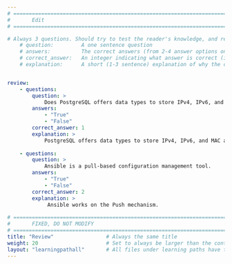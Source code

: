 ```yaml
---
# ================================================================================
#       Edit
# ================================================================================

# Always 3 questions. Should try to test the reader's knowledge, and reinforce the key points you want them to remember.
    # question:         A one sentence question
    # answers:          The correct answers (from 2-4 answer options only). Should be surrounded by quotes.
    # correct_answer:   An integer indicating what answer is correct (index starts from 0)
    # explanation:      A short (1-3 sentence) explanation of why the correct answer is correct. Can add additional context if desired


review:
    - questions:
        question: >
            Does PostgreSQL offers data types to store IPv4, IPv6, and MAC address?
        answers:
            - "True"
            - "False"
        correct_answer: 1                     
        explanation: >
            PostgreSQL offers data types to store IPv4, IPv6, and MAC addresses.
            
    - questions:
        question: >
            Ansible is a pull-based configuration management tool.
        answers:
            - "True"
            - "False"
        correct_answer: 2                    
        explanation: >
             Ansible works on the Push mechanism.
               
# ================================================================================
#       FIXED, DO NOT MODIFY
# ================================================================================
title: "Review"                 # Always the same title
weight: 20                      # Set to always be larger than the content in this path
layout: "learningpathall"       # All files under learning paths have this same wrapper
---
```




